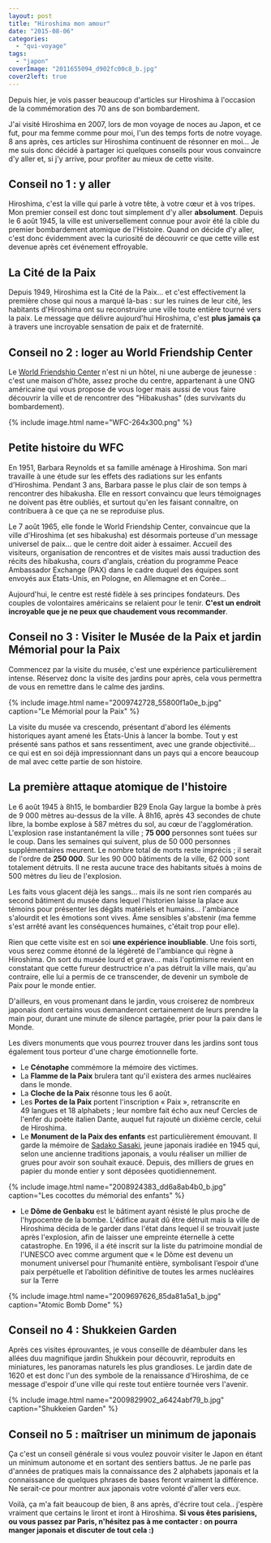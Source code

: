 ```yaml
---
layout: post
title: "Hiroshima mon amour"
date: "2015-08-06"
categories: 
  - "qui-voyage"
tags: 
  - "japon"
coverImage: "2011655094_d902fc00c8_b.jpg"
cover2left: true
---
```


Depuis hier, je vois passer beaucoup d'articles sur Hiroshima à l'occasion de la commémoration des 70 ans de son bombardement.

J'ai visité Hiroshima en 2007, lors de mon voyage de noces au Japon, et ce fut, pour ma femme comme pour moi, l'un des temps forts de notre voyage. 8 ans après, ces articles sur Hiroshima continuent de résonner en moi... Je me suis donc décidé à partager ici quelques conseils pour vous convaincre d'y aller et, si j'y arrive, pour profiter au mieux de cette visite.

## Conseil no 1 : y aller

Hiroshima, c'est la ville qui parle à votre tête, à votre cœur et à vos tripes. Mon premier conseil est donc tout simplement d'y aller **absolument**. Depuis le 6 août 1945, la ville est universellement connue pour avoir été la cible du premier bombardement atomique de l'Histoire. Quand on décide d'y aller, c'est donc évidemment avec la curiosité de découvrir ce que cette ville est devenue après cet événement effroyable.

## La Cité de la Paix

Depuis 1949, Hiroshima est la Cité de la Paix... et c'est effectivement la première chose qui nous a marqué là-bas : sur les ruines de leur cité, les habitants d'Hiroshima ont su reconstruire une ville toute entière tourné vers la paix. Le message que délivre aujourd'hui Hiroshima, c'est **plus jamais ça** à travers une incroyable sensation de paix et de fraternité.

## Conseil no 2 : loger au World Friendship Center

Le [World Friendship Center](http://homepage2.nifty.com/wfchiroshima/) n'est ni un hôtel, ni une auberge de jeunesse : c'est une maison d'hôte, assez proche du centre, appartenant à une ONG américaine qui vous propose de vous loger mais aussi de vous faire découvrir la ville et de rencontrer des "Hibakushas" (des survivants du bombardement).

{% include image.html name="WFC-264x300.png" %}

## Petite histoire du WFC

En 1951, Barbara Reynolds et sa famille aménage à Hiroshima. Son mari travaille à une étude sur les effets des radiations sur les enfants d'Hiroshima. Pendant 3 ans, Barbara passe le plus clair de son temps à rencontrer des hibakusha. Elle en ressort convaincu que leurs témoignages ne doivent pas être oubliés, et surtout qu'en les faisant connaître, on contribuera à ce que ça ne se reproduise plus.

Le 7 août 1965, elle fonde le World Friendship Center, convaincue que la ville d'Hiroshima (et ses hibakusha) est désormais porteuse d'un message universel de paix... que le centre doit aider à essaimer. Accueil des visiteurs, organisation de rencontres et de visites mais aussi traduction des récits des hibakusha, cours d'anglais, création du programme Peace Ambassador Exchange (PAX) dans le cadre duquel des équipes sont envoyés aux États-Unis, en Pologne, en Allemagne et en Corée...

Aujourd'hui, le centre est resté fidèle à ses principes fondateurs. Des couples de volontaires américains se relaient pour le tenir. **C'est un endroit incroyable que je ne peux que chaudement vous recommander**.

## Conseil no 3 : Visiter le Musée de la Paix et jardin Mémorial pour la Paix

Commencez par la visite du musée, c'est une expérience particulièrement intense. Réservez donc la visite des jardins pour après, cela vous permettra de vous en remettre dans le calme des jardins.

{% include image.html name="2009742728_55800f1a0e_b.jpg" caption="Le Mémorial pour la Paix" %}

La visite du musée va crescendo, présentant d'abord les éléments historiques ayant amené les États-Unis à lancer la bombe. Tout y est présenté sans pathos et sans ressentiment, avec une grande objectivité... ce qui est en soi déjà impressionnant dans un pays qui a encore beaucoup de mal avec cette partie de son histoire.

## La première attaque atomique de l'histoire

Le 6 août 1945 à 8h15, le bombardier B29 Enola Gay largue la bombe à près de 9 000 mètres au-dessus de la ville. À 8h16, après 43 secondes de chute libre, la bombe explose à 587 mètres du sol, au cœur de l'agglomération. L'explosion rase instantanément la ville ; **75 000** personnes sont tuées sur le coup. Dans les semaines qui suivent, plus de 50 000 personnes supplémentaires meurent. Le nombre total de morts reste imprécis ; il serait de l'ordre de **250 000**. Sur les 90 000 bâtiments de la ville, 62 000 sont totalement détruits. Il ne resta aucune trace des habitants situés à moins de 500 mètres du lieu de l'explosion.

Les faits vous glacent déjà les sangs... mais ils ne sont rien comparés au second bâtiment du musée dans lequel l'historien laisse la place aux témoins pour présenter les dégâts matériels et humains... l'ambiance s'alourdit et les émotions sont vives. Âme sensibles s'abstenir (ma femme s'est arrêté avant les conséquences humaines, c'était trop pour elle).

Rien que cette visite est en soi **une expérience inoubliable**. Une fois sorti, vous serez comme étonné de la légèreté de l'ambiance qui règne à Hiroshima. On sort du musée lourd et grave... mais l'optimisme revient en constatant que cette fureur destructrice n'a pas détruit la ville mais, qu'au contraire, elle lui a permis de ce transcender, de devenir un symbole de Paix pour le monde entier.

D'ailleurs, en vous promenant dans le jardin, vous croiserez de nombreux japonais dont certains vous demanderont certainement de leurs prendre la main pour, durant une minute de silence partagée, prier pour la paix dans le Monde.

Les divers monuments que vous pourrez trouver dans les jardins sont tous également tous porteur d'une charge émotionnelle forte.

- Le **Cénotaphe** commémore la mémoire des victimes.
- La **Flamme de la Paix** brulera tant qu'il existera des armes nucléaires dans le monde.
- La **Cloche de la Paix** résonne tous les 6 août.
- Les **Portes de la Paix** portent l'inscription « Paix », retranscrite en 49 langues et 18 alphabets ; leur nombre fait écho aux neuf Cercles de l'enfer du poète italien Dante, auquel fut rajouté un dixième cercle, celui de Hiroshima.
- Le **Monument de la Paix des enfants** est particulièrement émouvant. Il garde la mémoire de [Sadako Sasaki](https://fr.wikipedia.org/wiki/Sadako_Sasaki "Sadako Sasaki (nouvelle fenêtre)"), jeune japonais iradiée en 1945 qui, selon une ancienne traditions japonais, a voulu réaliser un millier de grues pour avoir son souhait exaucé. Depuis, des milliers de grues en papier du monde entier y sont déposées quotidiennement.

{% include image.html name="2008924383_dd6a8ab4b0_b.jpg" caption="Les cocottes du mémorial des enfants" %}

- Le **Dôme de Genbaku** est le bâtiment ayant résisté le plus proche de l'hypocentre de la bombe. L'édifice aurait dû être détruit mais la ville de Hiroshima décida de le garder dans l'état dans lequel il se trouvait juste après l'explosion, afin de laisser une empreinte éternelle à cette catastrophe. En 1996, il a été inscrit sur la liste du patrimoine mondial de l'UNESCO avec comme argument que « le Dôme est devenu un monument universel pour l’humanité entière, symbolisant l’espoir d’une paix perpétuelle et l’abolition définitive de toutes les armes nucléaires sur la Terre

{% include image.html name="2009697626_85da81a5a1_b.jpg" caption="Atomic Bomb Dome" %}

## Conseil no 4 : Shukkeien Garden

Après ces visites éprouvantes, je vous conseille de déambuler dans les allées duu magnifique jardin Shukkein pour découvrir, reproduits en miniatures, les panoramas naturels les plus grandioses. Le jardin date de 1620 et est donc l'un des symbole de la renaissance d'Hiroshima, de ce message d'espoir d'une ville qui reste tout entière tournée vers l'avenir.

{% include image.html name="2009829902_a6424abf79_b.jpg" caption="Shukkeien Garden" %}


## Conseil no 5 : maîtriser un minimum de japonais

Ça c'est un conseil générale si vous voulez pouvoir visiter le Japon en étant un minimum autonome et en sortant des sentiers battus. Je ne parle pas d'années de pratiques mais la connaissance des 2 alphabets japonais et la connaissance de quelques phrases de bases feront vraiment la différence. Ne serait-ce pour montrer aux japonais votre volonté d'aller vers eux.

Voilà, ça m'a fait beaucoup de bien, 8 ans après, d'écrire tout cela.. j'espère vraiment que certains le liront et iront à Hiroshima. **Si vous êtes parisiens, ou vous passez par Paris, n'hésitez pas à me contacter : on pourra manger japonais et discuter de tout cela :)**
